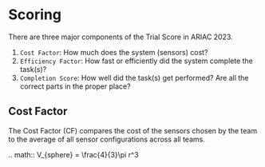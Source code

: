 # Scoring

There are three major components of the Trial Score in ARIAC 2023.

1. `Cost Factor`: How much does the system (sensors) cost?
2. `Efficiency Factor`: How fast or efficiently did the system complete the task(s)?
3. `Completion Score`: How well did the task(s) get performed? Are all the correct parts in the proper place?

## Cost Factor

The Cost Factor \(CF\) compares the cost of the sensors chosen by the team to the average of all sensor configurations across all teams.

.. math:: V_{sphere} = \frac{4}{3}\pi r^3

